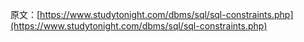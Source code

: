 原文：[https://www.studytonight.com/dbms/sql/sql-constraints.php](https://www.studytonight.com/dbms/sql/sql-constraints.php)